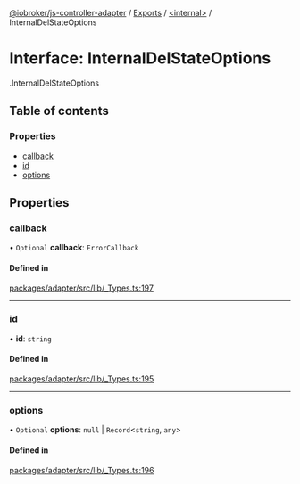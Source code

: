 [@iobroker/js-controller-adapter](../README.md) / [Exports](../modules.md) / [<internal\>](../modules/internal_.md) / InternalDelStateOptions

# Interface: InternalDelStateOptions

[<internal>](../modules/internal_.md).InternalDelStateOptions

## Table of contents

### Properties

- [callback](internal_.InternalDelStateOptions.md#callback)
- [id](internal_.InternalDelStateOptions.md#id)
- [options](internal_.InternalDelStateOptions.md#options)

## Properties

### callback

• `Optional` **callback**: `ErrorCallback`

#### Defined in

[packages/adapter/src/lib/_Types.ts:197](https://github.com/ioBroker/ioBroker.js-controller/blob/bbca310b/packages/adapter/src/lib/_Types.ts#L197)

___

### id

• **id**: `string`

#### Defined in

[packages/adapter/src/lib/_Types.ts:195](https://github.com/ioBroker/ioBroker.js-controller/blob/bbca310b/packages/adapter/src/lib/_Types.ts#L195)

___

### options

• `Optional` **options**: ``null`` \| `Record`<`string`, `any`\>

#### Defined in

[packages/adapter/src/lib/_Types.ts:196](https://github.com/ioBroker/ioBroker.js-controller/blob/bbca310b/packages/adapter/src/lib/_Types.ts#L196)
